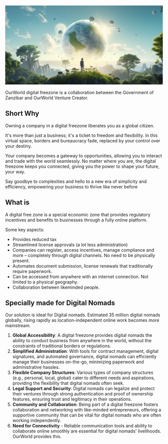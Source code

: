 

![](img/new_world.png)

OurWorld digital freezone is a collaboration between the Government of Zanzibar and OurWorld Venture Creator. 

## Short Why

Owning a company in a digital freezone liberates you as a global citizen. 

It's more than just a business; it's a ticket to freedom and flexibility. In this virtual space, borders and bureaucracy fade, replaced by your control over your destiny. 

Your company becomes a gateway to opportunities, allowing you to interact and trade with the world seamlessly. No matter where you are, the digital freezone keeps you connected, giving you the power to shape your future, your way.

Say goodbye to complexities and hello to a new era of simplicity and efficiency, empowering your business to thrive like never before

## What is

A digital free zone is a special economic zone that provides regulatory incentives and benefits to businesses through a fully online platform. 

Some key aspects:

- Provides reduced tax
- Streamlined license approvals (a lot less administration)
- Companies can register, access incentives, manage compliance and more – completely through digital channels. No need to be physically present.
- Automates document submission, license renewals that traditionally require paperwork.
- Can be accessed from anywhere with an internet connection. Not limited to a physical geography.
- Collaboration between likeminded people.


## Specially made for Digital Nomads

Our solution is ideal for Digital nomads. Estimated 35 million digital nomads globally, rising rapidly as location-independent online work becomes more mainstream.

1. **Global Accessibility**: A digital freezone provides digital nomads the ability to conduct business from anywhere in the world, without the constraints of traditional borders or regulations.
1. **Simplified Administration**: With tools for contract management, digital signatures, and automated governance, digital nomads can efficiently manage their businesses on-the-go, minimizing paperwork and administrative hassles.
1. **Flexible Company Structures**: Various types of company structures (e.g., personal, local, global) cater to different needs and aspirations, providing the flexibility that digital nomads often seek.
1. **Legal Support and Security**: Digital nomads can legalize and protect their ventures through strong authentication and proof of ownership features, ensuring trust and legitimacy in their operations.
1. **Community and Collaboration**: Being part of a digital freezone fosters collaboration and networking with like-minded entrepreneurs, offering a supportive community that can be vital for digital nomads who are often working independently.
1. **Need for Connectivity** - Reliable communication tools and ability to collaborate online smoothly are essential for digital nomads' livelihoods. OurWorld provides this.


